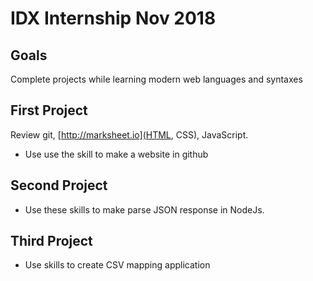 # IDX Internship Nov 2018

## Goals
Complete projects while learning modern web languages and syntaxes

## First Project

Review git, [http://marksheet.io](HTML, CSS), JavaScript.
* Use use the skill to make a website in github

## Second Project
* Use these skills to make parse JSON response in NodeJs.

## Third Project
* Use skills to create CSV mapping application
